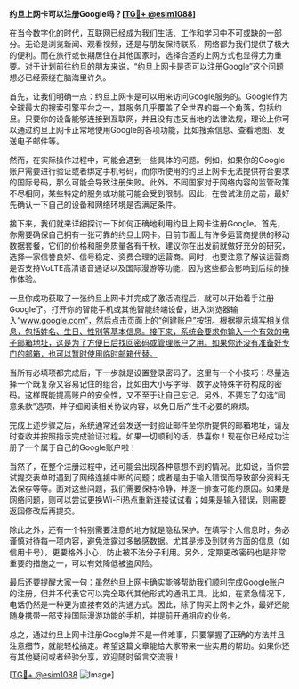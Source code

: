 **约旦上网卡可以注册Google吗？[[TG💪+ @esim1088](https://t.me/s/esim1088)]**

在当今数字化的时代，互联网已经成为我们生活、工作和学习中不可或缺的一部分。无论是浏览新闻、观看视频，还是与朋友保持联系，网络都为我们提供了极大的便利。而在旅行或长期居住在其他国家时，选择合适的上网方式也显得尤为重要。对于计划前往约旦的朋友来说，“约旦上网卡是否可以注册Google”这个问题想必已经萦绕在脑海里许久。

首先，让我们明确一点：约旦上网卡是可以用来访问Google服务的。Google作为全球最大的搜索引擎平台之一，其服务几乎覆盖了全世界的每一个角落，包括约旦。只要你的设备能够连接到互联网，并且没有违反当地的法律法规，理论上你可以通过约旦上网卡正常地使用Google的各项功能，比如搜索信息、查看地图、发送电子邮件等。

然而，在实际操作过程中，可能会遇到一些具体的问题。例如，如果你的Google账户需要进行验证或者绑定手机号码，而你所使用的约旦上网卡无法提供符合要求的国际号码，那么可能会导致注册失败。此外，不同国家对于网络内容的监管政策不尽相同，某些特定的服务或功能可能会受到限制。因此，在尝试注册之前，最好先确认一下自己的设备和网络环境是否满足条件。

接下来，我们就来详细探讨一下如何正确地利用约旦上网卡注册Google。首先，你需要确保自己拥有一张可靠的约旦上网卡。目前市面上有许多运营商提供的移动数据套餐，它们的价格和服务质量各有千秋。建议你在出发前就做好充分的研究，选择一家信誉良好、信号稳定、资费合理的运营商。同时，也要注意了解该运营商是否支持VoLTE高清语音通话以及国际漫游等功能，因为这些都会影响到后续的操作体验。

一旦你成功获取了一张约旦上网卡并完成了激活流程后，就可以开始着手注册Google了。打开你的智能手机或其他智能终端设备，进入浏览器输入“www.google.com”，然后点击页面上的“创建账户”按钮。根据提示填写相关信息，包括姓名、生日、性别等基本信息。接下来，系统会要求你输入一个有效的电子邮箱地址，这是为了方便日后找回密码或管理账户之用。如果你还没有准备好专门的邮箱，也可以暂时使用临时邮箱代替。

当所有必填项都完成后，下一步就是设置登录密码了。这里有一个小技巧：尽量选择一个既复杂又容易记住的组合，比如由大小写字母、数字及特殊字符构成的密码。这样既能提高账户的安全性，又不至于让自己忘记。另外，不要忘了勾选“同意条款”选项，并仔细阅读相关协议内容，以免日后产生不必要的麻烦。

完成上述步骤之后，系统通常还会发送一封验证邮件至你所提供的邮箱地址，请及时查收并按照指示完成验证过程。如果一切顺利的话，恭喜你！现在你已经成功注册了一个属于自己的Google账户啦！

当然了，在整个注册过程中，还可能会出现各种意想不到的情况。比如说，当你尝试提交表单时遇到了网络连接中断的问题；或者是由于输入错误而导致部分资料无法保存等等。面对这些问题，我们需要保持冷静，并逐一排查可能的原因。如果是网络问题，则可以尝试更换Wi-Fi热点重新连接试试看；如果是输入错误，则需要返回修改后再提交。

除此之外，还有一个特别需要注意的地方就是隐私保护。在填写个人信息时，务必谨慎对待每一项内容，避免泄露过多敏感数据。尤其是涉及到财务方面的信息（如信用卡号），更要格外小心，防止被不法分子利用。另外，定期更改密码也是非常重要的措施之一，可以有效降低被盗风险。

最后还要提醒大家一句：虽然约旦上网卡确实能够帮助我们顺利完成Google账户的注册，但并不代表它可以完全取代其他形式的通讯工具。比如，在紧急情况下，电话仍然是一种更为直接有效的沟通方式。因此，除了购买上网卡之外，最好还能随身携带一部支持国际漫游功能的手机，并提前开通相应的业务。

总之，通过约旦上网卡注册Google并不是一件难事，只要掌握了正确的方法并且注意细节，就能轻松搞定。希望这篇文章能给大家带来一些实用的帮助。如果你还有其他疑问或者经验分享，欢迎随时留言交流哦！

[[TG💪+ @esim1088](https://t.me/s/esim1088) ![Image](https://i.postimg.cc/4NQfJmqS/Snipaste-2025-05-13-00-14-12.png)]